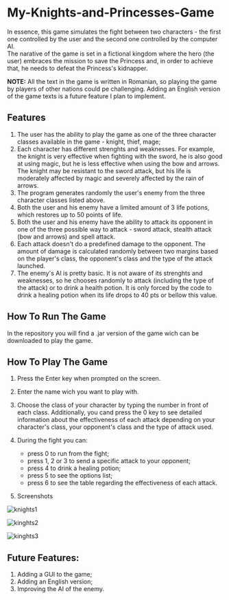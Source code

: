 # My-Knights-and-Princesses-Game

In essence, this game simulates the fight between two characters - the first one controlled by the user and the second one controlled by the computer AI.<br />The narative of the game is set in a fictional kingdom where the hero (the user) embraces the mission to save the Princess and, in order to achieve that, he needs to defeat the Princess's kidnapper.

**NOTE:** All the text in the game is written in Romanian, so playing the game by players of other nations could pe challenging. Adding an English version of the game texts is a future feature I plan to implement.

## Features

1. The user has the ability to play the game as one of the three character classes available in the game - knight, thief, mage;
2. Each character has different strenghts and weaknesses. For example, the knight is very effective when fighting with the sword, he is also good at using magic, but he is less effective when using the bow and arrows. The knight may be resistant to the sword attack, but his life is moderately affected by magic and severely affected by the rain of arrows.
3. The program generates randomly the user's enemy from the three character classes listed above.
4. Both the user and his enemy have a limited amount of 3 life potions, which restores up to 50 points of life.
5. Both the user and his enemy have the ability to attack its opponent in one of the three possible way to attack - sword attack, stealth attack (bow and arrows) and spell attack.
6. Each attack doesn't do a predefined damage to the opponent. The amount of damage is calculated randomly between two margins based on the player's class, the opponent's class and the type of the attack launched.
7. The enemy's AI is pretty basic. It is not aware of its strenghts and weaknesses, so he chooses randomly to attack (including the type of the attack) or to drink a health potion. It is only forced by the code to drink a healing potion when its life drops to 40 pts or bellow this value.

## How To Run The Game

In the repository you will find a .jar version of the game wich can be downloaded to play the game.

## How To Play The Game

1. Press the Enter key when prompted on the screen.
2. Enter the name wich you want to play with.
3. Choose the class of your character by typing the number in front of each class. Additionally, you cand press the 0 key to see detailed information about the effectiveness of each attack depending on your character's class, your opponent's class and the type of attack used.
4. During the fight you can:
    - press 0 to run from the fight;
    - press 1, 2 or 3 to send a specific attack to your opponent;
    - press 4 to drink a healing potion;
    - press 5 to see the options list;
    - press 6 to see the table regarding the effectiveness of each attack.

5. Screenshots

![knights1](https://user-images.githubusercontent.com/90447306/133109179-65d6c4ab-3960-4c94-ae07-6f832250904a.jpg)

![kinghts2](https://user-images.githubusercontent.com/90447306/133109171-f35e5148-c313-4aa0-80ed-b5f78bc28d0f.jpg)

![kinghts3](https://user-images.githubusercontent.com/90447306/133109175-1e70ba69-5ea2-4b28-becf-9b890128868f.jpg)

## Future Features:

1. Adding a GUI to the game;
2. Adding an English version;
3. Improving the AI of the enemy.

